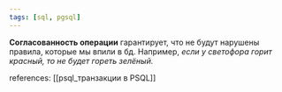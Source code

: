 ```yaml
---
tags: [sql, pgsql]
---
```


**Согласованность операции** гарантирует, что не будут нарушены правила, которые мы впили в бд. Например, *если у светофора горит красный, то не будет гореть зелёный.*

references: [[psql_транзакции в PSQL]]